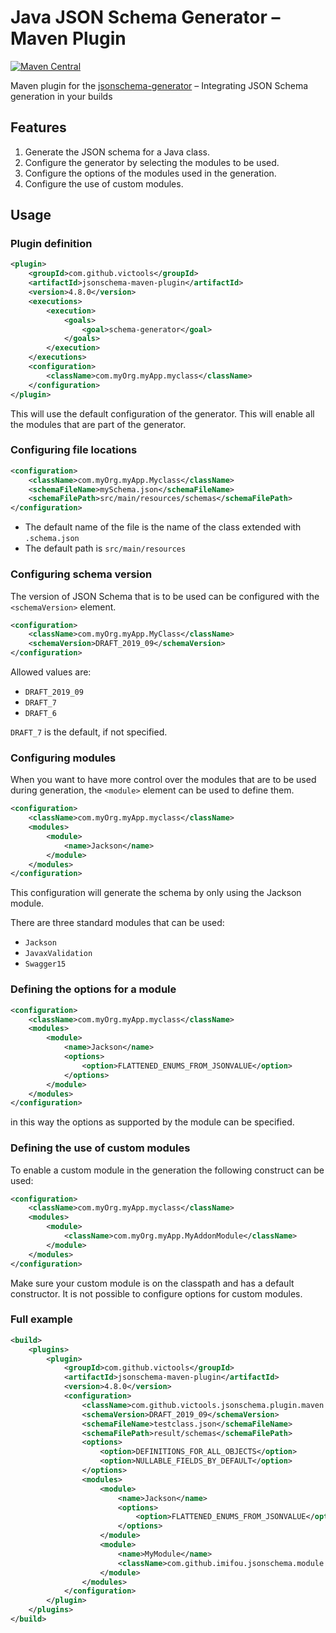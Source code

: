 # Java JSON Schema Generator – Maven Plugin
[![Maven Central](https://maven-badges.herokuapp.com/maven-central/com.github.victools/jsonschema-maven-plugin/badge.svg)](https://maven-badges.herokuapp.com/maven-central/com.github.victools/jsonschema-maven-plugin)

Maven plugin for the [jsonschema-generator](../jsonschema-generator) – Integrating JSON Schema generation in your builds

## Features
1. Generate the JSON schema for a Java class.
2. Configure the generator by selecting the modules to be used.
3. Configure the options of the modules used in the generation.
4. Configure the use of custom modules.

## Usage
### Plugin definition
```xml
<plugin>
    <groupId>com.github.victools</groupId>
    <artifactId>jsonschema-maven-plugin</artifactId>
    <version>4.8.0</version>
    <executions>
        <execution>
            <goals>
                <goal>schema-generator</goal>
            </goals>
        </execution>
    </executions>
    <configuration>
        <className>com.myOrg.myApp.myclass</className>
    </configuration>
</plugin>
```
This will use the default configuration of the generator. This will enable all the modules that are part of the generator. 

### Configuring file locations
```xml
<configuration>
    <className>com.myOrg.myApp.Myclass</className>
    <schemaFileName>mySchema.json</schemaFileName>
    <schemaFilePath>src/main/resources/schemas</schemaFilePath>
</configuration>
```
- The default name of the file is the name of the class extended with `.schema.json`
- The default path is `src/main/resources`

### Configuring schema version
The version of JSON Schema that is to be used can be configured with the `<schemaVersion>` element.
```xml
<configuration>
    <className>com.myOrg.myApp.MyClass</className>
    <schemaVersion>DRAFT_2019_09</schemaVersion>
</configuration>
```
Allowed values are:
- `DRAFT_2019_09`
- `DRAFT_7`
- `DRAFT_6`

`DRAFT_7` is the default, if not specified.

### Configuring modules
When you want to have more control over the modules that are to be used during generation, the `<module>` element can be used to define them. 
```xml
<configuration>
    <className>com.myOrg.myApp.myclass</className>
    <modules>
        <module>
            <name>Jackson</name>
        </module>
    </modules>
</configuration>  
```
This configuration will generate the schema by only using the Jackson module.

There are three standard modules that can be used:
- `Jackson`
- `JavaxValidation`
- `Swagger15` 

### Defining the options for a module
```xml
<configuration>
    <className>com.myOrg.myApp.myclass</className>
    <modules>
        <module>
            <name>Jackson</name>
            <options>
                <option>FLATTENED_ENUMS_FROM_JSONVALUE</option>
            </options>
        </module>
    </modules>
</configuration>  
```
in this way the options as supported by the module can be specified.

### Defining the use of custom modules
To enable a custom module in the generation the following construct can be used:
```xml
<configuration>
    <className>com.myOrg.myApp.myclass</className>
    <modules>
        <module>
            <className>com.myOrg.myApp.MyAddonModule</className>
        </module>
    </modules>
</configuration>  
```
Make sure your custom module is on the classpath and has a default constructor.
It is not possible to configure options for custom modules.

### Full example
```xml
<build>
    <plugins>
        <plugin>
            <groupId>com.github.victools</groupId>
            <artifactId>jsonschema-maven-plugin</artifactId>
            <version>4.8.0</version>
            <configuration>
                <className>com.github.victools.jsonschema.plugin.maven.TestClass</className>
                <schemaVersion>DRAFT_2019_09</schemaVersion>
                <schemaFileName>testclass.json</schemaFileName>
                <schemaFilePath>result/schemas</schemaFilePath>
                <options>
                    <option>DEFINITIONS_FOR_ALL_OBJECTS</option>
                    <option>NULLABLE_FIELDS_BY_DEFAULT</option>
                </options>
                <modules>
                    <module>
                        <name>Jackson</name>
                        <options>
                            <option>FLATTENED_ENUMS_FROM_JSONVALUE</option>
                        </options>
                    </module>
                    <module>
                        <name>MyModule</name>
                        <className>com.github.imifou.jsonschema.module.addon.AddonModule</className>
                    </module>
                </modules>
            </configuration>
        </plugin>
    </plugins>
</build>
```
